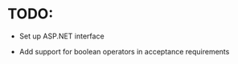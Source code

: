 # TODO:

- Set up ASP.NET interface

- Add support for boolean operators in acceptance requirements
